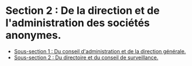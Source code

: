 # Section 2 : De la direction et de l'administration des sociétés anonymes.

- [Sous-section 1 : Du conseil d'administration et de la direction générale.](sous-section-1)
- [Sous-section 2 : Du directoire et du conseil de surveillance.](sous-section-2)
